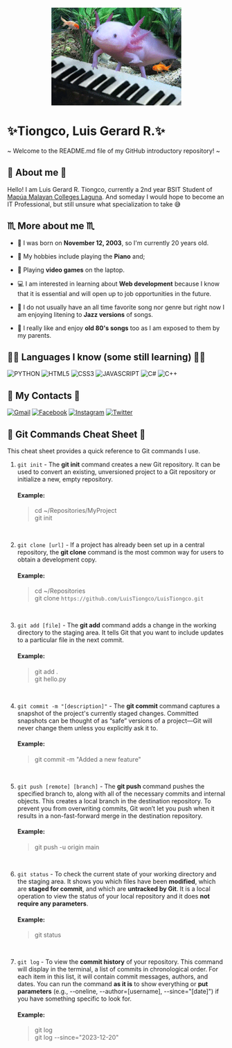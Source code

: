 <p align="center"><img alt="Banner" src="axolotl.gif"></p>

# ✨Tiongco, Luis Gerard R.✨

~ Welcome to the README.md file of my GitHub introductory repository! ~

## 📖 About me 📖

Hello! I am Luis Gerard R. Tiongco, currently a 2nd year BSIT Student of [Mapúa Malayan Colleges Laguna]. And someday I would hope to become an IT Professional, but still unsure what specialization to take 😅

[Mapúa Malayan Colleges Laguna]: https://mcl.edu.ph/

## ♏ More about me ♏
- 🎂 I was born on **November 12, 2003**, so I'm currently 20 years old.

- 🎹 My hobbies include playing the **Piano** and;

- 👾 Playing **video games** on the laptop. 

- 💻 I am interested in learning about **Web development** because I know that it is essential and will open up to job opportunities in the future.

- 🎷 I do not usually have an all time favorite song nor genre but right now I am enjoying litening to **Jazz versions** of songs.

- 🎵 I really like and enjoy **old 80's songs** too as I am exposed to them by my parents.

## 👨‍💻 Languages I know (some still learning) 👨‍💻

![PYTHON](https://img.shields.io/badge/Python-FFD43B?style=for-the-badge&logo=python&logoColor=blue)
![HTML5](https://img.shields.io/badge/HTML5-E34F26?style=for-the-badge&logo=html5&logoColor=white)
![CSS3](https://img.shields.io/badge/CSS3-1572B6?style=for-the-badge&logo=css3&logoColor=white)
![JAVASCRIPT](https://img.shields.io/badge/JavaScript-323330?style=for-the-badge&logo=javascript&logoColor=F7DF1E)
![C#](https://img.shields.io/badge/C%23-239120?style=for-the-badge&logo=c-sharp&logoColor=white)
![C++](https://img.shields.io/badge/C%2B%2B-00599C?style=for-the-badge&logo=c%2B%2B&logoColor=white)



## 📧 My Contacts 📧
[![Gmail](https://img.shields.io/badge/Gmail-D14836?style=for-the-badge&logo=gmail&logoColor=white&link=mailto:luigi12tiongco@gmail.com)](mailto:luigi12tiongco@gmail.com)
[![Facebook](https://img.shields.io/badge/Facebook-1877F2?style=for-the-badge&logo=facebook&logoColor=white)](https://www.facebook.com/luisgerard.tiongco)
[![Instagram](https://img.shields.io/badge/Instagram-E4405F?style=for-the-badge&logo=instagram&logoColor=white)](https://www.instagram.com/tiongcowo/)
[![Twitter](https://img.shields.io/badge/Twitter-1DA1F2?style=for-the-badge&logo=twitter&logoColor=white)](https://twitter.com/notlgt)

## 📝 Git Commands Cheat Sheet 📝

This cheat sheet provides a quick reference to Git commands I use.

1. `git init` - The **git init** command creates a new Git repository. It can be used to convert an existing, unversioned project to a Git repository or initialize a new, empty repository.
    #### Example:
    > cd ~/Repositories/MyProject   
    > git init

<br>

2. `git clone [url]` - If a project has already been set up in a central repository, the **git clone** command is the most common way for users to obtain a development copy.
    #### Example:
    > cd ~/Repositories    
    > git clone `https://github.com/LuisTiongco/LuisTiongco.git`

<br>

3. `git add [file]` - The **git add** command adds a change in the working directory to the staging area. It tells Git that you want to include updates to a particular file in the next commit. 
    #### Example:
    > git add .     
    > git hello.py

<br>

4. `git commit -m "[description]"` - The **git commit** command captures a snapshot of the project's currently staged changes. Committed snapshots can be thought of as “safe” versions of a project—Git will never change them unless you explicitly ask it to.


    #### Example:
    > git commit -m "Added a new feature"

<br>

5. `git push [remote] [branch]` - The **git push** command pushes the specified branch to, along with all of the necessary commits and internal objects. This creates a local branch in the destination repository. To prevent you from overwriting commits, Git won’t let you push when it results in a non-fast-forward merge in the destination repository.
    #### Example:
    > git push -u origin main

<br>

6. `git status` - To check the current state of your working directory and the staging area. It shows you which files have been **modified**, which are **staged for commit**, and which are **untracked by Git**. It is a local operation to view the status of your local repository and it does **not require any parameters**.
    #### Example:
    > git status

<br>

7. `git log` - To view the **commit history** of your repository. This command will display in the terminal, a list of commits in chronological order. For each item in this list, it will contain commit messages, authors, and dates. You can run the command **as it is** to show everything or **put parameters** (e.g., --oneline, --author=[username], --since="[date]") if you have something specific to look for.
    #### Example:
    > git log       
    > git log --since="2023-12-20"
    

<!--
**LuisTiongco/LuisTiongco** is a ✨ _special_ ✨ repository because its `README.md` (this file) appears on your GitHub profile.

Here are some ideas to get you started:

- 🔭 I’m currently working on ...
- 🌱 I’m currently learning ...
- 👯 I’m looking to collaborate on ...
- 🤔 I’m looking for help with ...
- 💬 Ask me about ...
- 📫 How to reach me: ...
- 😄 Pronouns: ...
- ⚡ Fun fact: ...
-->
